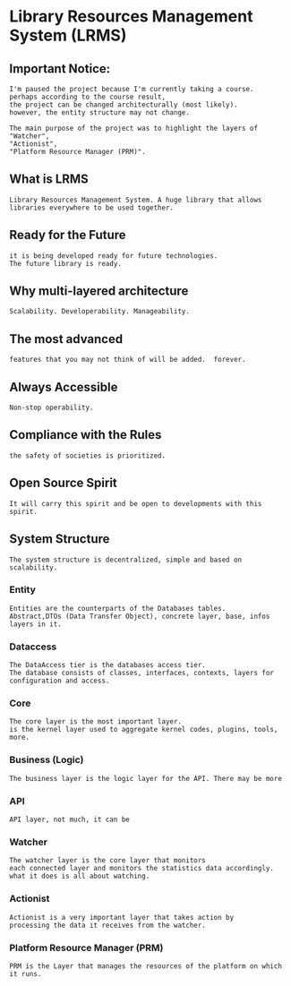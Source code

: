 # Library Resources Management System (LRMS)

## Important Notice:

    I'm paused the project because I'm currently taking a course.
    perhaps according to the course result,
    the project can be changed architecturally (most likely). 
    however, the entity structure may not change.

    The main purpose of the project was to highlight the layers of
    "Watcher",
    "Actionist",
    "Platform Resource Manager (PRM)".

## What is LRMS
    
    Library Resources Management System. A huge library that allows libraries everywhere to be used together.

## Ready for the Future

    it is being developed ready for future technologies.
    The future library is ready.

## Why multi-layered architecture

    Scalability. Developerability. Manageability.

## The most advanced

    features that you may not think of will be added.  forever.

## Always Accessible

    Non-stop operability.

## Compliance with the Rules

    the safety of societies is prioritized.

## Open Source Spirit

    It will carry this spirit and be open to developments with this spirit.

## System Structure 

    The system structure is decentralized, simple and based on scalability.

### Entity

    Entities are the counterparts of the Databases tables.
    Abstract,DTOs (Data Transfer Object), concrete layer, base, infos layers in it.

### Dataccess

    The DataAccess tier is the databases access tier.
    The database consists of classes, interfaces, contexts, layers for configuration and access.

### Core

    The core layer is the most important layer.
    is the kernel layer used to aggregate kernel codes, plugins, tools, more.

### Business (Logic)

    The business layer is the logic layer for the API. There may be more

### API

    API layer, not much, it can be

### Watcher
    
    The watcher layer is the core layer that monitors
    each connected layer and monitors the statistics data accordingly.
    what it does is all about watching.

### Actionist

    Actionist is a very important layer that takes action by
    processing the data it receives from the watcher.

### Platform Resource Manager (PRM)

    PRM is the Layer that manages the resources of the platform on which it runs.

